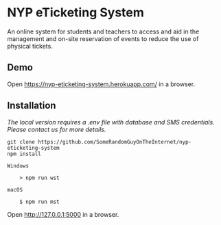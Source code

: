NYP eTicketing System
======

An online system for students and teachers to access and aid in the management and on-site reservation of events to reduce the use of physical tickets.


Demo
---

Open https://nyp-eticketing-system.herokuapp.com/ in a browser.


Installation
---

_The local version requires a .env file with database and SMS credentials. Please contact us for more details._

	git clone https://github.com/SomeRandomGuyOnTheInternet/nyp-eticketing-system
    npm install
    
    Windows
    
        > npm run wst

    macOS
    
        $ npm run mst
        
Open http://127.0.0.1:5000 in a browser.
    
